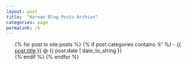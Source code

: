 ```yaml
---
layout: post
title:  "Korean Blog Posts Archive"
categories: page
permalink: /k
---
```


  <ul class="posts">
    {% for post in site.posts %}
     {% if post.categories contains 'k' %}
      - <a href="{{ post.url }}">{{ post.title }}</a><span> &#64; {{ post.date | date_to_string }}</span><br />
     {% endif %}
    {% endfor %}
  </ul>
